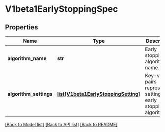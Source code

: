 # V1beta1EarlyStoppingSpec

## Properties
Name | Type | Description | Notes
------------ | ------------- | ------------- | -------------
**algorithm_name** | **str** | Early stopping algorithm name. | [optional] 
**algorithm_settings** | [**list[V1beta1EarlyStoppingSetting]**](V1beta1EarlyStoppingSetting.md) | Key-value pairs representing settings for early stopping algorithm. | [optional] 

[[Back to Model list]](../README.md#documentation-for-models) [[Back to API list]](../README.md#documentation-for-api-endpoints) [[Back to README]](../README.md)


